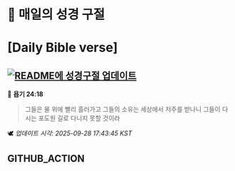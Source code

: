# 🙏 매일의 성경 구절
# [Daily Bible verse]
## [![README에 성경구절 업데이트](https://github.com/DONGSUKA/first_test/actions/workflows/update-readme-bible.yml/badge.svg)](https://github.com/DONGSUKA/first_test/actions/workflows/update-readme-bible.yml)
<!-- START_BIBLE_VERSE -->
📖 **욥기 24:18**
> 그들은 물 위에 빨리 흘러가고 그들의 소유는 세상에서 저주를 받나니 그들이 다시는 포도원 길로 다니지 못할 것이라

🕊️ _업데이트 시각: 2025-09-28 17:43:45 KST_
  <!-- END_BIBLE_VERSE -->
## GITHUB_ACTION
